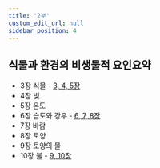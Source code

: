 ```yaml
---
title: '2부'
custom_edit_url: null
sidebar_position: 4
---
```


## 식물과 환경의 비생물적 요인<span class="inline-flex items-center justify-center px-1 py-1 text-xs font-bold leading-none text-indigo-100 bg-indigo-400 rounded align-text-top">요약</span>

- 3장 식물 - [3, 4, 5장](/docs/agroecology/chapter-2)
- 4장 빛
- 5장 온도
- 6장 습도와 강우 - [6, 7, 8장](/docs/agroecology/chapter-2-1)
- 7장 바람
- 8장 토양
- 9장 토양의 물
- 10장 불 - [9, 10장](/docs/agroecology/chapter-2-2)
